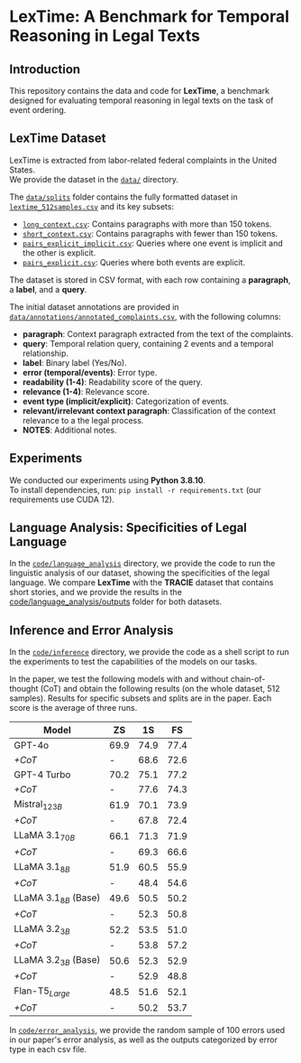 # LexTime: A Benchmark for Temporal Reasoning in Legal Texts

## Introduction

This repository contains the data and code for **LexTime**, a benchmark designed for evaluating temporal reasoning in legal texts on the task of event ordering.

## LexTime Dataset

LexTime is extracted from labor-related federal complaints in the United States.  
We provide the dataset in the [`data/`](data/) directory.

The [`data/splits`](data/splits) folder contains the fully formatted dataset in [`lextime_512samples.csv`](splits/lextime_512samples.csv) and its key subsets:
- [`long_context.csv`](data/splits/long_context.csv): Contains paragraphs with more than 150 tokens.
- [`short_context.csv`](data/splits/short_context.csv): Contains paragraphs with fewer than 150 tokens.
- [`pairs_explicit_implicit.csv`](data/splits/pairs_explicit_implicit.csv): Queries where one event is implicit and the other is explicit.
- [`pairs_explicit.csv`](data/splits/pairs_explicit.csv): Queries where both events are explicit.

The dataset is stored in CSV format, with each row containing a **paragraph**, a **label**, and a **query**.

The initial dataset annotations are provided in [`data/annotations/annotated_complaints.csv`](data/annotations/annotated_complaints.csv), with the following columns:
- **paragraph**: Context paragraph extracted from the text of the complaints.
- **query**: Temporal relation query, containing 2 events and a temporal relationship.
- **label**: Binary label (Yes/No).
- **error (temporal/events)**: Error type.
- **readability (1-4)**: Readability score of the query.
- **relevance (1-4)**: Relevance score.
- **event type (implicit/explicit)**: Categorization of events.
- **relevant/irrelevant context paragraph**: Classification of the context relevance to a the legal process.
- **NOTES**: Additional notes.


## Experiments 

We conducted our experiments using **Python 3.8.10**.  
To install dependencies, run: `pip install -r requirements.txt` (our requirements use CUDA 12).

## Language Analysis: Specificities of Legal Language
In the [`code/language_analysis`](code/language_analysis) directory, we provide the code to run the linguistic analysis of our dataset, showing the specificities of the legal language. We compare **LexTime** with the **TRACIE** dataset that contains short stories, and we provide the results in the [code/language_analysis/outputs](code/language_analysis/outputs) folder for both datasets. 

## Inference and Error Analysis
In the [`code/inference`](code/inference) directory, we provide the code as a shell script to run the experiments to test the capabilities of the models on our tasks.

In the paper, we test the following models with and without chain-of-thought (CoT) and obtain the following results (on the whole dataset, 512 samples). Results for specific subsets and splits are in the paper. Each score is the average of three runs.

| Model                 | ZS   | 1S   | FS   |
|-----------------------|------|------|------|
| GPT-4o               | 69.9 | 74.9 | 77.4 |
| *+CoT*               | -    | 68.6 | 72.6 |
| GPT-4 Turbo          | 70.2 | 75.1 | 77.2 |
| *+CoT*               | -    | 77.6 | 74.3 |
| Mistral$_{123B}$     | 61.9 | 70.1 | 73.9 |
| *+CoT*               | -    | 67.8 | 72.4 |
| LLaMA 3.1$_{70B}$    | 66.1 | 71.3 | 71.9 |
| *+CoT*               | -    | 69.3 | 66.6 |
| LLaMA 3.1$_{8B}$     | 51.9 | 60.5 | 55.9 |
| *+CoT*               | -    | 48.4 | 54.6 |
| LLaMA 3.1$_{8B}$ (Base) | 49.6 | 50.5 | 50.2 |
| *+CoT*               | -    | 52.3 | 50.8 |
| LLaMA 3.2$_{3B}$     | 52.2 | 53.5 | 51.0 |
| *+CoT*               | -    | 53.8 | 57.2 |
| LLaMA 3.2$_{3B}$ (Base) | 50.6 | 52.3 | 52.9 |
| *+CoT*               | -    | 52.9 | 48.8 |
| Flan-T5$_{Large}$      | 48.5 | 51.6 | 52.1 |
| *+CoT*               | -    | 50.2 | 53.7 |

In [`code/error_analysis`](code/error_analysis), we provide the random sample of 100 errors used in our paper\'s error analysis, as well as the outputs categorized by error type in each csv file.




